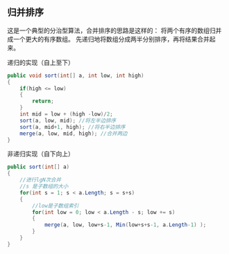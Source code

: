 ## 归并排序
这是一个典型的分治型算法，合并排序的思路是这样的： 
将两个有序的数组归并成一个更大的有序数组。 
先递归地将数组分成两半分别排序，再将结果合并起来。

递归的实现（自上至下）

``` C#
public void sort(int[] a, int low, int high)
{
    if(high <= low)
    {
        return;
    }
    int mid = low + (high -low)/2;
    sort(a, low, mid); //将左半边排序
    sort(a, mid+1, high); //将右半边排序
    merge(a, low, mid, high); //合并两边
}
```

非递归实现（自下向上）

``` C#
public sort(int[] a)
{
    //进行lgN次合并
    //s 是子数组的大小
    for(int s = 1; s < a.Length; s = s+s) 
    {
        //low是子数组索引
        for(int low = 0; low < a.Length - s; low += s)
        {
            merge(a, low, low+s-1, Min(low+s+s-1, a.Length-1) );
        }
    }
}
```
